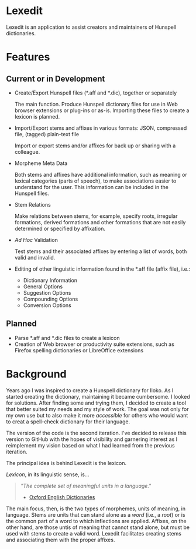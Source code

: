 # Lexedit
Lexedit is an application to assist creators and maintainers of  Hunspell dictionaries.

# Features

## Current or in Development
* Create/Export Hunspell files (*.aff and *.dic), together or separately
 
  The main function. Produce Hunspell dictionary files for use in Web browser extensions or plug-ins or as-is. Importing these files to create a lexicon is planned.

* Import/Export stems and affixes in various formats: JSON, compressed file, (tagged) plain-text file

  Import or export stems and/or affixes for back up or sharing with a colleague.
  
* Morpheme Meta Data

  Both stems and affixes have additional information, such as meaning or lexical categories (parts of speech), to make associations easier to understand for the user. This information can be included in the Hunspell files.

* Stem Relations

  Make relations between stems, for example, specify roots, irregular formations, derived formations and other formations that are not easily determined or specified by affixation.

* *Ad Hoc* Validation

   Test stems and their associated affixes by entering a list of words, both valid and invalid.

* Editing of other linguistic information found in the *.aff file (affix file), i.e.:
  * Dictionary Information
  * General Options
  * Suggestion Options
  * Compounding Options
  * Conversion Options
  
## Planned
* Parse *.aff and *.dic files to create a lexicon
* Creation of Web browser or productivity suite extensions, such as Firefox spelling dictionaries or LibreOffice extensions

# Background
Years ago I was inspired to create a Hunspell dictionary for Iloko. As I started creating the dictionary, maintaining it became cumbersome. I looked for solutions. After finding some and trying them, I decided to create a tool that better suited my needs and my style of work. The goal was not only for my own use but to also make it more *accessible* for others who would want to creat a spell-check dictionary for their language.

The version of the code is the second iteration. I've decided to release this version to GitHub with the hopes of visibility and garnering interest as I reimplement my vision based on what I had learned from the previous iteration.

The principal idea is behind Lexedit is the lexicon.

*Lexicon*, in its linguistic sense, is... 
> *"The complete set of meaningful units in a language."* 
> - [Oxford English Dictionaries](https://en.oxforddictionaries.com/definition/lexicon)

The main focus, then, is the two types of morphemes, units of meaning, in language. Stems are units that can stand alone as a *word* (i.e., a *root*) or is the common part of a word to which inflections are applied. Affixes, on the other hand, are those untis of meaning that cannot stand alone, but must be used with stems to create a valid word. Lexedit facilitates creating stems and associating them with the proper affixes.
